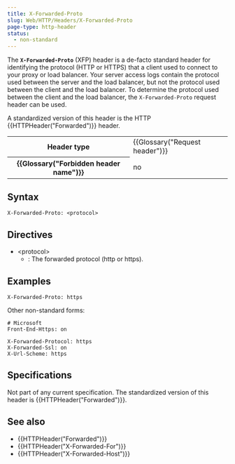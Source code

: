 ```yaml
---
title: X-Forwarded-Proto
slug: Web/HTTP/Headers/X-Forwarded-Proto
page-type: http-header
status:
  - non-standard
---
```




The **`X-Forwarded-Proto`** (XFP) header is a de-facto standard
header for identifying the protocol (HTTP or HTTPS) that a client used to connect to
your proxy or load balancer. Your server access logs contain the protocol used between
the server and the load balancer, but not the protocol used between the client and the
load balancer. To determine the protocol used between the client and the load balancer,
the `X-Forwarded-Proto` request header can be used.

A standardized version of this header is the HTTP {{HTTPHeader("Forwarded")}} header.

<table class="properties">
  <tbody>
    <tr>
      <th scope="row">Header type</th>
      <td>{{Glossary("Request header")}}</td>
    </tr>
    <tr>
      <th scope="row">{{Glossary("Forbidden header name")}}</th>
      <td>no</td>
    </tr>
  </tbody>
</table>

## Syntax

```http
X-Forwarded-Proto: <protocol>
```

## Directives

- \<protocol>
  - : The forwarded protocol (http or https).

## Examples

```http
X-Forwarded-Proto: https
```

Other non-standard forms:

```http
# Microsoft
Front-End-Https: on

X-Forwarded-Protocol: https
X-Forwarded-Ssl: on
X-Url-Scheme: https
```

## Specifications

Not part of any current specification. The standardized version of this header is
{{HTTPHeader("Forwarded")}}.

## See also

- {{HTTPHeader("Forwarded")}}
- {{HTTPHeader("X-Forwarded-For")}}
- {{HTTPHeader("X-Forwarded-Host")}}

